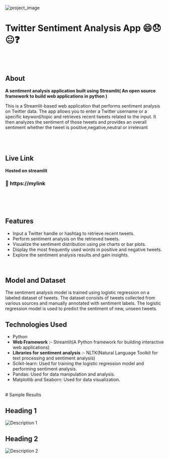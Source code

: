 ![project_image](https://miro.medium.com/max/1200/1*sDa7Oqnh-zRXPPewKZid4g.png)
<br>
# Twitter Sentiment Analysis App 😄😞😐❓
<br>
<br>

## About
**A sentiment analysis application built using Streamlit( An open source framework to build web applications in python )**

This is a Streamlit-based web application that performs sentiment analysis on Twitter data. The app allows you to enter a Twitter username or a specific keyword/topic and retrieves recent tweets related to the input. It then analyzes the sentiment of those tweets and provides an overall sentiment whether the tweet  is positive,negative,neutral or irrelevant

<br>
<br>

## Live Link
**Hosted on streamlit**

### 🔗 https://mylink
<br>
<br>


<br>

## Features

- Input a Twitter handle or hashtag to retrieve recent tweets.
- Perform sentiment analysis on the retrieved tweets.
- Visualize the sentiment distribution using pie charts or bar plots.
- Display the most frequently used words in positive and negative tweets.
- Explore the sentiment analysis results and gain insights.

<br>

## Model and Dataset
The sentiment analysis model is trained using logistic regression on a labeled dataset of tweets. The dataset consists of tweets collected from various sources and manually annotated with sentiment labels. The logistic regression model is used to predict the sentiment of new, unseen tweets.

## Technologies Used

- Python
- **Web Framework** :- Streamlit(A Python framework for building interactive web applications)
- **Libraries for sentiment analysis** :- NLTK(Natural Language Toolkit for text processing and sentiment analysis)
- Scikit-learn: Used for training the logistic regression model and performing sentiment analysis.
- Pandas: Used for data manipulation and analysis.
- Matplotlib and Seaborn: Used for data visualization.

<br>
# Sample Results

## Heading 1

![Description 1](https://miro.medium.com/max/1200/1*sDa7Oqnh-zRXPPewKZid4g.png)

## Heading 2

![Description 2](https://miro.medium.com/max/1200/1*sDa7Oqnh-zRXPPewKZid4g.png)

